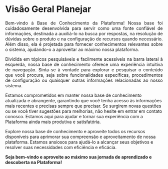 # Visão Geral Planejar

<p style="text-align: justify;">
Bem-vindo à Base de Conhecimento da Plataforma!
Nossa base foi cuidadosamente desenvolvida para servir como uma fonte confiável de informações, destinada a auxiliá-lo na busca por respostas, na resolução de dúvidas sobre o produto e na configuração de recursos quando necessário. Além disso, ela é projetada para fornecer conhecimentos relevantes sobre o sistema, ajudando-o a aproveitar ao máximo nossa plataforma.</p>

<p style="text-align: justify;"> Dividida em tópicos pesquisáveis e facilmente acessíveis na barra lateral à esquerda, nossa base de conhecimento oferece uma experiência intuitiva de navegação. Sinta-se à vontade para explorar e pesquisar o conteúdo que você procura, seja sobre funcionalidades específicas, procedimentos de configuração ou quaisquer outras informações relacionadas ao nosso sistema.</p>

Estamos comprometidos em manter nossa base de conhecimento atualizada e abrangente, garantindo que você tenha acesso às informações mais recentes e precisas sempre que precisar. Se surgirem novas questões ou se você tiver sugestões para melhorias, não hesite em entrar em contato conosco. Estamos aqui para ajudar e tornar sua experiência com a Plataforma ainda mais produtiva e satisfatória.

Explore nossa base de conhecimento e aproveite todos os recursos disponíveis para aprimorar sua compreensão e aproveitamento de nossa plataforma. Estamos ansiosos para ajudá-lo a alcançar seus objetivos e resolver suas necessidades com eficiência e eficácia.

**Seja bem-vindo e aproveite ao máximo sua jornada de aprendizado e descoberta na Plataforma!**

